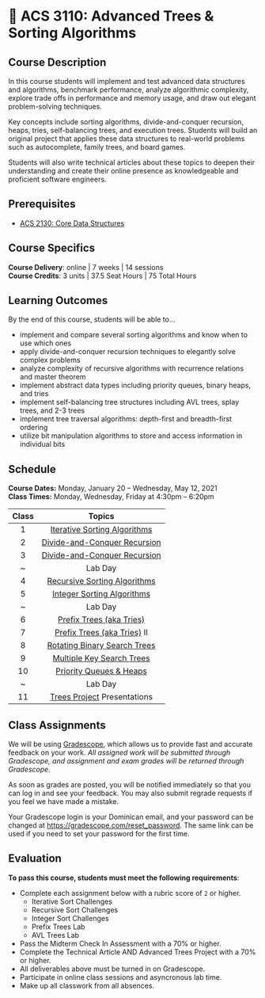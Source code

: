 # 🌳 ACS 3110: Advanced Trees & Sorting Algorithms

## Course Description

In this course students will implement and test advanced data structures and algorithms, benchmark performance, analyze algorithmic complexity, explore trade offs in performance and memory usage, and draw out elegant problem-solving techniques.

Key concepts include sorting algorithms, divide-and-conquer recursion, heaps, tries, self-balancing trees, and execution trees. Students will build an original project that applies these data structures to real-world problems such as autocomplete, family trees, and board games.

Students will also write technical articles about these topics to deepen their understanding and create their online presence as knowledgeable and proficient software engineers.

## Prerequisites

- [ACS 2130: Core Data Structures](https://bit.ly/acs2130)

## Course Specifics

**Course Delivery**: online | 7 weeks | 14 sessions<br>
**Course Credits**: 3 units | 37.5 Seat Hours | 75 Total Hours

## Learning Outcomes

By the end of this course, students will be able to...

- implement and compare several sorting algorithms and know when to use which ones
- apply divide-and-conquer recursion techniques to elegantly solve complex problems
- analyze complexity of recursive algorithms with recurrence relations and master theorem
- implement abstract data types including priority queues, binary heaps, and tries
- implement self-balancing tree structures including AVL trees, splay trees, and 2-3 trees
- implement tree traversal algorithms: depth-first and breadth-first ordering
- utilize bit manipulation algorithms to store and access information in individual bits

## Schedule

**Course Dates:** Monday, January 20 – Wednesday, May 12, 2021<br>
**Class Times:** Monday, Wednesday, Friday at 4:30pm – 6:20pm

Class |             Topics
:---: | :----------------------------:
  1   | [Iterative Sorting Algorithms] |
  2   | [Divide-and-Conquer Recursion] |
  3   | [Divide-and-Conquer Recursion] |
   ~   |            Lab Day             |
  4   | [Recursive Sorting Algorithms] |
  5   |  [Integer Sorting Algorithms]  |
  ~ |            Lab Day             |
  6   |   [Prefix Trees (aka Tries)]   |
  7   | [Prefix Trees (aka Tries)] II  |
  8   | [Rotating Binary Search Trees] |
 9   |  [Multiple Key Search Trees]   |
 10   |   [Priority Queues & Heaps]    |
~ |            Lab Day             |
   11   | [Trees Project] Presentations  |

## Class Assignments

We will be using [Gradescope](gradescope.com), which allows us to provide fast and accurate feedback on your work. _All assigned work will be submitted through Gradescope, and assignment and exam grades will be returned through Gradescope._

As soon as grades are posted, you will be notified immediately so that you can log in and see your feedback. You may also submit regrade requests if you feel we have made a mistake.

Your Gradescope login is your Dominican email, and your password can be changed at <https://gradescope.com/reset_password>. The same link can be used if you need to set your password for the first time.

## Evaluation

**To pass this course, students must meet the following requirements**:

- Complete each assignment below with a rubric score of `2` or higher.
  - Iterative Sort Challenges
  - Recursive Sort Challenges
  - Integer Sort Challenges
  - Prefix Trees Lab
  - AVL Trees Lab
- Pass the Midterm Check In Assessment with a 70% or higher.
- Complete the Technical Article AND Advanced Trees Project with a 70% or higher.
- All deliverables above must be turned in on Gradescope.
- Participate in online class sessions and asyncronous lab time.
- Make up all classwork from all absences. 

[1]: Lessons/SortingIterative.md#Challenges
[2]: Lessons/SortingDivideConquer.md#Challenges
[3]: Lessons/SortingRecursive.md#Challenges
[4]: Lessons/SortingInteger.md#Challenges
[binary heap challenges]: Lessons/Heaps.md#Challenges
[divide-and-conquer recursion]: Lessons/SortingDivideConquer.md
[due]: #Deliverable-Schedule
[integer sorting algorithms]: Lessons/SortingInteger.md
[iterative sorting algorithms]: Lessons/SortingIterative.md
[multiple key search trees]: Lessons/MultipleKeyTrees.md
[prefix tree challenges]: Lessons/PrefixTreesTries.md#Challenges
[prefix trees (aka tries)]: Lessons/PrefixTreesTries.md
[priority queues & heaps]: Lessons/Heaps.md
[quiz]: https://make.sc/cs21-quiz-study-guides
[quiz 1]: Lessons/Quiz1.md
[recursive sorting algorithms]: Lessons/SortingRecursive.md
[rotating binary search trees]: Lessons/RotatingTrees.md
[sorting algorithms comparison]: Lessons/SortingComparison.md
[trees project]: Projects/TreesProject.md
